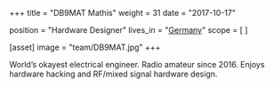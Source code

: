 +++
title = "DB9MAT Mathis"
weight = 31
date = "2017-10-17"

position = "Hardware Designer"
lives_in = "[Germany](https://www.google.com/maps/place/Germany/)"
scope = [
]

[asset]
  image = "team/DB9MAT.jpg"
+++

World’s okayest electrical engineer. Radio amateur since 2016. Enjoys hardware hacking and RF/mixed signal hardware design.
